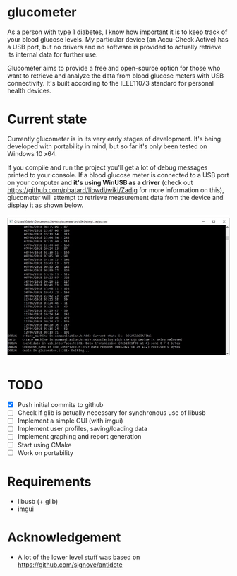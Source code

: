 # glucometer

As a person with type 1 diabetes, I know how important it is to keep track of your blood glucose levels.
My particular device (an Accu-Check Active) has a USB port, but no drivers and no software is provided to actually retrieve its internal data for further use.

Glucometer aims to provide a free and open-source option for those who want to retrieve and analyze the data from blood glucose meters with USB connectivity. It's built according to the IEEE11073 standard for personal health devices.

# Current state

Currently glucometer is in its very early stages of development. It's being developed with portability in mind, but so far it's only been tested on Windows 10 x64.

If you compile and run the project you'll get a lot of debug messages printed to your console. If a blood glucose meter is connected to a USB port on your computer and **it's using WinUSB as a driver** (check out https://github.com/pbatard/libwdi/wiki/Zadig for more information on this), glucometer will attempt to retrieve measurement data from the device and display it as shown below.

![Glucometer](glucometer.jpg)

# TODO

- [x] Push initial commits to github
- [ ] Check if glib is actually necessary for synchronous use of libusb
- [ ] Implement a simple GUI (with imgui)
- [ ] Implement user profiles, saving/loading data
- [ ] Implement graphing and report generation
- [ ] Start using CMake
- [ ] Work on portability

# Requirements

- libusb (+ glib)
- imgui

# Acknowledgement
- A lot of the lower level stuff was based on https://github.com/signove/antidote
